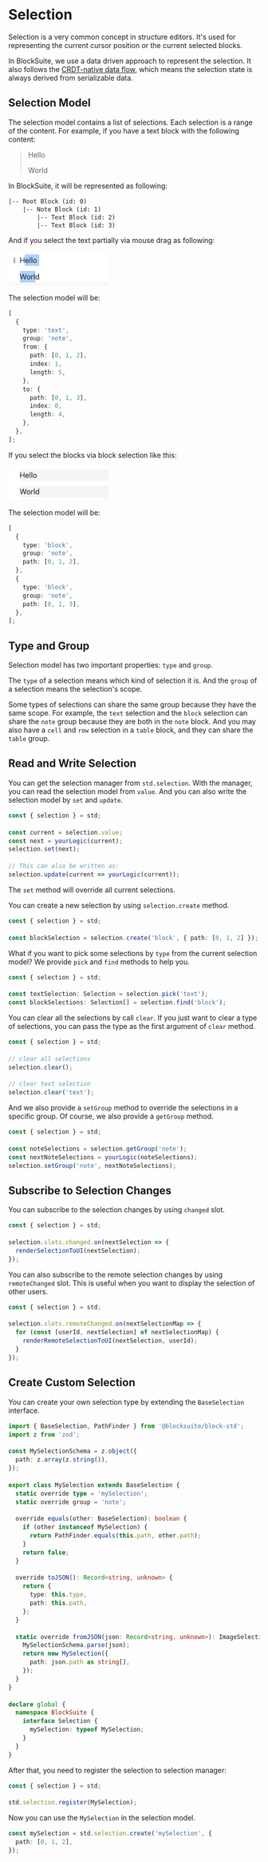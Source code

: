 # Selection

Selection is a very common concept in structure editors. It's used for representing the current cursor position or the current selected blocks.

In BlockSuite, we use a data driven approach to represent the selection. It also follows the [CRDT-native data flow](./crdt-native-data-flow), which means the selection state is always derived from serializable data.

## Selection Model

The selection model contains a list of selections. Each selection is a range of the content. For example, if you have a text block with the following content:

> Hello
>
> World

In BlockSuite, it will be represented as following:

```
|-- Root Block (id: 0)
    |-- Note Block (id: 1)
        |-- Text Block (id: 2)
        |-- Text Block (id: 3)
```

And if you select the text partially via mouse drag as following:

![text selection example](./images/text-selection-example.png)

The selection model will be:

```typescript
[
  {
    type: 'text',
    group: 'note',
    from: {
      path: [0, 1, 2],
      index: 1,
      length: 5,
    },
    to: {
      path: [0, 1, 3],
      index: 0,
      length: 4,
    },
  },
];
```

If you select the blocks via block selection like this:

![block selection example](./images/block-selection-example.png)

The selection model will be:

```ts
[
  {
    type: 'block',
    group: 'note',
    path: [0, 1, 2],
  },
  {
    type: 'block',
    group: 'note',
    path: [0, 1, 3],
  },
];
```

## Type and Group

Selection model has two important properties: `type` and `group`.

The `type` of a selection means which kind of selection it is.
And the `group` of a selection means the selection's scope.

Some types of selections can share the same group because they have the same scope. For example, the `text` selection and the `block` selection can share the `note` group because they are both in the `note` block. And you may also have a `cell` and `row` selection in a `table` block, and they can share the `table` group.

## Read and Write Selection

You can get the selection manager from `std.selection`. With the manager, you can read the selection model from `value`. And you can also write the selection model by `set` and `update`.

```ts
const { selection } = std;

const current = selection.value;
const next = yourLogic(current);
selection.set(next);

// This can also be written as:
selection.update(current => yourLogic(current));
```

The `set` method will override all current selections.

You can create a new selection by using `selection.create` method.

```ts
const { selection } = std;

const blockSelection = selection.create('block', { path: [0, 1, 2] });
```

What if you want to pick some selections by `type` from the current selection model? We provide `pick` and `find` methods to help you.

```ts
const { selection } = std;

const textSelection: Selection = selection.pick('text');
const blockSelections: Selection[] = selection.find('block');
```

You can clear all the selections by call `clear`. If you just want to clear a type of selections, you can pass the type as the first argument of `clear` method.

```ts
const { selection } = std;

// clear all selections
selection.clear();

// clear text selection
selection.clear('text');
```

And we also provide a `setGroup` method to override the selections in a specific group. Of course, we also provide a `getGroup` method.

```ts
const { selection } = std;

const noteSelections = selection.getGroup('note');
const nextNoteSelections = yourLogic(noteSelections);
selection.setGroup('note', nextNoteSelections);
```

## Subscribe to Selection Changes

You can subscribe to the selection changes by using `changed` slot.

```ts
const { selection } = std;

selection.slots.changed.on(nextSelection => {
  renderSelectionToUI(nextSelection);
});
```

You can also subscribe to the remote selection changes by using `remoteChanged` slot. This is useful when you want to display the selection of other users.

```ts
const { selection } = std;

selection.slots.remoteChanged.on(nextSelectionMap => {
  for (const [userId, nextSelection] of nextSelectionMap) {
    renderRemoteSelectionToUI(nextSelection, userId);
  }
});
```

## Create Custom Selection

You can create your own selection type by extending the `BaseSelection` interface.

```ts
import { BaseSelection, PathFinder } from '@blocksuite/block-std';
import z from 'zod';

const MySelectionSchema = z.object({
  path: z.array(z.string()),
});

export class MySelection extends BaseSelection {
  static override type = 'mySelection';
  static override group = 'note';

  override equals(other: BaseSelection): boolean {
    if (other instanceof MySelection) {
      return PathFinder.equals(this.path, other.path);
    }
    return false;
  }

  override toJSON(): Record<string, unknown> {
    return {
      type: this.type,
      path: this.path,
    };
  }

  static override fromJSON(json: Record<string, unknown>): ImageSelection {
    MySelectionSchema.parse(json);
    return new MySelection({
      path: json.path as string[],
    });
  }
}

declare global {
  namespace BlockSuite {
    interface Selection {
      mySelection: typeof MySelection;
    }
  }
}
```

After that, you need to register the selection to selection manager:

```ts
const { selection } = std;

std.selection.register(MySelection);
```

Now you can use the `MySelection` in the selection model.

```ts
const mySelection = std.selection.create('mySelection', {
  path: [0, 1, 2],
});
```
